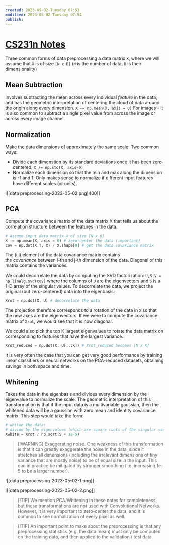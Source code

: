 ```yaml
---
created: 2023-05-02-Tuesday 07:53
modified: 2023-05-02-Tuesday 07:54
publish: 
---
```


# [CS231n Notes](https://cs231n.github.io/neural-networks-2/#intro)
Three common forms of data preprocessing a data matrix `X`, where we will assume that `X` is of size `[N x D]` (`N` is the number of data, `D` is their dimensionality)

## Mean Subtraction
Involves subtracting the mean across every individual _feature_ in the data, and has the geometric interpretation of centering the cloud of data around the origin along every dimension.
`X -= np.mean(X, axis = 0)`
For images - it is also common to subtract a single pixel value from across the image or across every image channel.

## Normalization
Make the data dimensions of approximately the same scale. Two common ways:
- Divide each dimenstion by its standard deviations once it has been zero-centered: `X /= np.std(X, axis-0)`
- Normalize each dimension so that the min and max along the dimension is -1 and 1.
Only makes sense to normalize if different input features have different scales (or units).


![[data preprocessing-2023-05-02.png|400]]
## PCA
Compute the covariance matrix of the data matrix X that tells us about the correlation structure between the features in the data.
```python
# Assume input data matrix X of size [N x D]
X -= np.mean(X, axis = 0) # zero-center the data (important)
cov = np.dot(X.T, X) / X.shape[0] # get the data covariance matrix
```
The (i,j) element of the data covariance matrix contains the _covariance_ between i-th and j-th dimension of the data. Diagonal of this matrix contains the variances.

We could decorrelate the data by computing the SVD factorization:
`U,S,V = np.linalg.svd(cov)`
where the columns of `U` are the eigenvectors and `S` is a 1-D array of the singular values.
To decorrelate the data, we project the original (but zero-centered) data into the eigenbasis:
```python
Xrot = np.dot(X, U) # decorrelate the data
```
The projection therefore corresponds to a rotation of the data in `X` so that the new axes are the eigenvectors. If we were to compute the covariance matrix of `Xrot`, we would see that it is now diagonal.

We could also pick the top K largest eigenvalues to rotate the data matrix on corresponding to features that have the largest variance.
```python
Xrot_reduced = np.dot(X, U[:,:K]) # Xrot_reduced becomes [N x K]
```

It is very often the case that you can get very good performance by training linear classifiers or neural networks on the PCA-reduced datasets, obtaining savings in both space and time.

## Whitening

Takes the data in the eigenbasis and divides every dimension by the eigenvalue to normalize the scale. The geometric interpretation of this transformation is that if the input data is a multivariable gaussian, then the whitened data will be a gaussian with zero mean and identity covariance matrix. This step would take the form:

```python
# whiten the data:
# divide by the eigenvalues (which are square roots of the singular values)
Xwhite = Xrot / np.sqrt(S + 1e-5)
```


> [!WARNING] Exaggerating noise.
> One weakness of this transformation is that it can greatly exaggerate the noise in the data, since it stretches all dimensions (including the irrelevant dimensions of tiny variance that are mostly noise) to be of equal size in the input. This can in practice be mitigated by stronger smoothing (i.e. increasing 1e-5 to be a larger number).

![[data preprocessing-2023-05-02-1.png]]

![[data preprocessing-2023-05-02-2.png]]


> [!TIP] We mention PCA/Whitening in these notes for completeness, but these transformations are not used with Convolutional Networks. However, it is very important to zero-center the data, and it is common to see normalization of every pixel as well.

> [!TIP] An important point to make about the preprocessing is that any preprocessing statistics (e.g. the data mean) must only be computed on the training data, and then applied to the validation / test data.